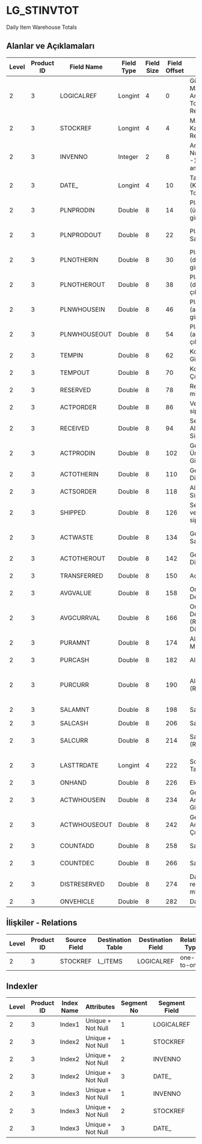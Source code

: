 # LG_STINVTOT

Daily Item Warehouse Totals

## Alanlar ve Açıklamaları

| Level | Product ID | Field Name | Field Type | Field Size | Field Offset | Türkçe Açıklama | Expression |
| ----- | ---------- | ---------- | ---------- | ---------- | ------------ | --------------- | ---------- |
| 2 | 3 | LOGICALREF | Longint | 4 | 0 | Günlük Malzeme Ambar Toplamı Log. Ref. | Daily Item Warehouse Total Logical Reference |
| 2 | 3 | STOCKREF | Longint | 4 | 4 | Malzeme Kartı Referansı | Item Card Reference |
| 2 | 3 | INVENNO | Integer | 2 | 8 | Ambar Numarası ( -1 tüm ambarlar) | Warehouse Number ( -1 All Warehouses) |
| 2 | 3 | DATE_ | Longint | 4 | 10 | Tarih (Kümülatif Toplam) | Date (Cumulative Total) |
| 2 | 3 | PLNPRODIN | Double | 8 | 14 | Planlama (üretimden girişler) | Planning Inputs From Production |
| 2 | 3 | PLNPRODOUT | Double | 8 | 22 | Planlama Sarflar/Fireler | Planning Usages / Scraps |
| 2 | 3 | PLNOTHERIN | Double | 8 | 30 | Planlama (diğer girişler) | Planning Other Inputs |
| 2 | 3 | PLNOTHEROUT | Double | 8 | 38 | Planlama (diğer çıkışlar) | Planning Other Outputs |
| 2 | 3 | PLNWHOUSEIN | Double | 8 | 46 | Planlama (ambardan girişler) | Planning Inputs from Warehouse |
| 2 | 3 | PLNWHOUSEOUT | Double | 8 | 54 | Planlama (ambardan çıkışlar) | Planning  Outputs from Warehouse |
| 2 | 3 | TEMPIN | Double | 8 | 62 | Konsinye Girişler | Consignments Received |
| 2 | 3 | TEMPOUT | Double | 8 | 70 | Konsinye Çıkışlar | Consignments Issued |
| 2 | 3 | RESERVED | Double | 8 | 78 | Rezerve miktarı | Reserved Quantity |
| 2 | 3 | ACTPORDER | Double | 8 | 86 | Verilen siparişler | Purchase Orders |
| 2 | 3 | RECEIVED | Double | 8 | 94 | Sevkedilen Alış Siparişleri | Delivered Purchase Orders |
| 2 | 3 | ACTPRODIN | Double | 8 | 102 | Gerçekleşen Üretimden Girişler | Actual Inputs From Production |
| 2 | 3 | ACTOTHERIN | Double | 8 | 110 | Gerçekleşen Diğer Girişler | Actual Other Inputs |
| 2 | 3 | ACTSORDER | Double | 8 | 118 | Alınan Siparişler | Sales Orders |
| 2 | 3 | SHIPPED | Double | 8 | 126 | Sevkedilmiş verilen siparişler | Shipped Sales Orders |
| 2 | 3 | ACTWASTE | Double | 8 | 134 | Gerçekleşen Sarf / Fire | Actual Usages / Scraps |
| 2 | 3 | ACTOTHEROUT | Double | 8 | 142 | Gerçekleşen Diğer Çıkışlar | Actual Other Outputs |
| 2 | 3 | TRANSFERRED | Double | 8 | 150 | Açılış tutarı | Opening Amount |
| 2 | 3 | AVGVALUE | Double | 8 | 158 | Ortalama Değer | Avarage Value |
| 2 | 3 | AVGCURRVAL | Double | 8 | 166 | Ortalama Değer (Raporlama Dövizi) | Avarage Value (Reporting Currency) |
| 2 | 3 | PURAMNT | Double | 8 | 174 | Alımlar Miktarı | Purchase Quantity |
| 2 | 3 | PURCASH | Double | 8 | 182 | Alımlar Tutarı | Purchase Amount |
| 2 | 3 | PURCURR | Double | 8 | 190 | Alımlar Tutarı (RD) | Purchase Amount (Reporting Currency) |
| 2 | 3 | SALAMNT | Double | 8 | 198 | Satış Miktarı | Sales Quantity |
| 2 | 3 | SALCASH | Double | 8 | 206 | Satış Tutarı | Sales Amount |
| 2 | 3 | SALCURR | Double | 8 | 214 | Satış Tutarı (RD) | Sales Amount (Reporting Currency) |
| 2 | 3 | LASTTRDATE | Longint | 4 | 222 | Son Hareket Tarihi | Last Transaction Date |
| 2 | 3 | ONHAND | Double | 8 | 226 | Eldekiler | On Hand |
| 2 | 3 | ACTWHOUSEIN | Double | 8 | 234 | Gerçekleşen Ambar Girişleri | Actual Inputs from Warehouse |
| 2 | 3 | ACTWHOUSEOUT | Double | 8 | 242 | Gerçekleşen Ambar Çıkışları | Actual Outputs from Warehouse |
| 2 | 3 | COUNTADD | Double | 8 | 258 | Sayım Fazlası | Cycle Count (+) |
| 2 | 3 | COUNTDEC | Double | 8 | 266 | Sayım Eksiği  | Cycle Count (-) |
| 2 | 3 | DISTRESERVED | Double | 8 | 274 | Dağıtım rezerve miktarı | Reserved Distribution Amount |
| 2 | 3 | ONVEHICLE | Double | 8 | 282 | Dağıtımda | In Distribution |

## İlişkiler - Relations

| Level | Product ID | Source Field | Destination Table | Destination Field | Relation Type | Extra Condition |
| ----- | ---------- | ------------ | ---------------- | ---------------- | ------------- | --------------- |
| 2 | 3 | STOCKREF | L_ITEMS | LOGICALREF | one-to-one |  |

## Indexler

| Level | Product ID | Index Name | Attributes | Segment No | Segment Field | Sense |
| ----- | ---------- | ---------- | ---------- | ---------- | ------------- | ----- |
| 2 | 3 | Index1 | Unique + Not Null | 1 | LOGICALREF | Ascending |
| 2 | 3 | Index2 | Unique + Not Null | 1 | STOCKREF | Ascending |
| 2 | 3 | Index2 | Unique + Not Null | 2 | INVENNO | Ascending |
| 2 | 3 | Index2 | Unique + Not Null | 3 | DATE_ | Ascending |
| 2 | 3 | Index3 | Unique + Not Null | 1 | INVENNO | Ascending |
| 2 | 3 | Index3 | Unique + Not Null | 2 | STOCKREF | Ascending |
| 2 | 3 | Index3 | Unique + Not Null | 3 | DATE_ | Ascending |
